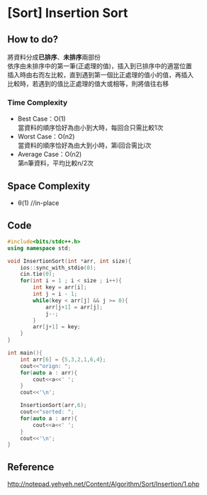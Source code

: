 # [Sort] Insertion Sort

## How to do?

將資料分成**已排序**、**未排序**兩部份  
依序由未排序中的第一筆(正處理的值)，插入到已排序中的適當位置  
插入時由右而左比較，直到遇到第一個比正處理的值小的值，再插入  
比較時，若遇到的值比正處理的值大或相等，則將值往右移  

### Time Complexity
+ Best Case：Ο(1)  
  當資料的順序恰好為由小到大時，每回合只需比較1次  
+ Worst Case：Ο(n2)  
  當資料的順序恰好為由大到小時，第i回合需比i次  
+ Average Case：Ο(n2)  
  第n筆資料，平均比較n/2次  

## Space Complexity

+ θ(1) //in-place

## Code

``` cpp
#include<bits/stdc++.h>
using namespace std;

void InsertionSort(int *arr, int size){
    ios::sync_with_stdio(0);
    cin.tie(0);
	for(int i = 1 ; i < size ; i++){
		int key = arr[i];
		int j = i - 1;
        while(key < arr[j] && j >= 0){
            arr[j+1] = arr[j];
            j--;
        }
        arr[j+1] = key;
	}
}

int main(){
    int arr[6] = {5,3,2,1,6,4};
    cout<<"orign: ";
    for(auto a : arr){
        cout<<a<<' ';
    }
    cout<<'\n';

    InsertionSort(arr,6);
    cout<<"sorted: ";
    for(auto a : arr){
        cout<<a<<' ';
    }
    cout<<'\n';
}
```
## Reference

http://notepad.yehyeh.net/Content/Algorithm/Sort/Insertion/1.php

